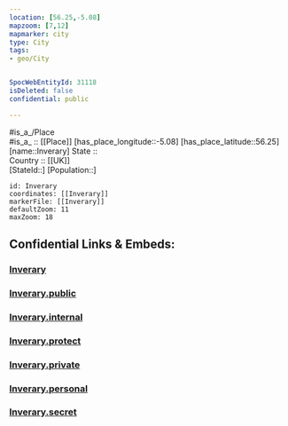 ```yaml
---
location: [56.25,-5.08] 
mapzoom: [7,12] 
mapmarker: city 
type: City
tags:
- geo/City


SpocWebEntityId: 31118
isDeleted: false
confidential: public

---
```

#is_a_/Place  
#is_a_ :: [[Place]] 
[has_place_longitude::-5.08] 
[has_place_latitude::56.25] 
[name::Inverary] 
State ::  
Country :: [[UK]]  
[StateId::] 
[Population::] 



```leaflet
id: Inverary
coordinates: [[Inverary]] 
markerFile: [[Inverary]] 
defaultZoom: 11 
maxZoom: 18
```


## Confidential Links & Embeds: 

### [Inverary](/_Standards/Earth/Continent/Europe/Europe~North/UK/Scotland/counties~Scotland/Argyll_and_Bute/cities~Argyll_and_Bute/Inverary.md) 

### [Inverary.public](/_public/Earth/Continent/Europe/Europe~North/UK/Scotland/counties~Scotland/Argyll_and_Bute/cities~Argyll_and_Bute/Inverary.public.md) 

### [Inverary.internal](/_internal/Earth/Continent/Europe/Europe~North/UK/Scotland/counties~Scotland/Argyll_and_Bute/cities~Argyll_and_Bute/Inverary.internal.md) 

### [Inverary.protect](/_protect/Earth/Continent/Europe/Europe~North/UK/Scotland/counties~Scotland/Argyll_and_Bute/cities~Argyll_and_Bute/Inverary.protect.md) 

### [Inverary.private](/_private/Earth/Continent/Europe/Europe~North/UK/Scotland/counties~Scotland/Argyll_and_Bute/cities~Argyll_and_Bute/Inverary.private.md) 

### [Inverary.personal](/_personal/Earth/Continent/Europe/Europe~North/UK/Scotland/counties~Scotland/Argyll_and_Bute/cities~Argyll_and_Bute/Inverary.personal.md) 

### [Inverary.secret](/_secret/Earth/Continent/Europe/Europe~North/UK/Scotland/counties~Scotland/Argyll_and_Bute/cities~Argyll_and_Bute/Inverary.secret.md)

